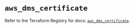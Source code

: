 # `aws_dms_certificate`

Refer to the Terraform Registry for docs: [`aws_dms_certificate`](https://registry.terraform.io/providers/hashicorp/aws/6.9.0/docs/resources/dms_certificate).
